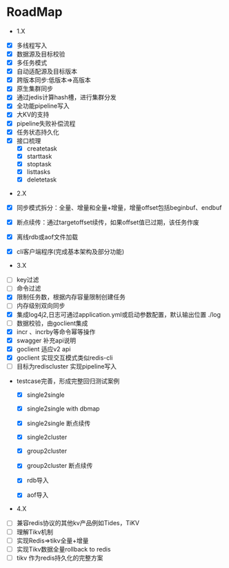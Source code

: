 # RoadMap

* 1.X

- [x] 多线程写入
- [x] 数据源及目标校验
- [x] 多任务模式
- [x] 自动适配源及目标版本
- [x] 跨版本同步:低版本=>高版本
- [x] 原生集群同步
- [x] 通过jedis计算hash槽，进行集群分发 
- [x] 全功能pipeline写入
- [x] 大KV的支持
- [x] pipeline失败补偿流程
- [x]  任务状态持久化
- [x] 接口梳理
  - [x] createtask
  - [x] starttask
  - [x] stoptask
  - [x] listtasks
  - [x] deletetask  

* 2.X

- [x] 同步模式拆分：全量、增量和全量+增量，增量offset包括beginbuf、endbuf
- [x]  断点续传：通过targetoffset续传，如果offset值已过期，该任务作废
- [x] 离线rdb或aof文件加载
- [x] cli客户端程序(完成基本架构及部分功能)


* 3.X
  
- [ ] key过滤 
- [ ] 命令过滤
- [x] 限制任务数，根据内存容量限制创建任务
- [ ] 内存级别双向同步
- [x] 集成log4j2,日志可通过application.yml或启动参数配置，默认输出位置 ./log
- [ ] 数据校验，由goclient集成
- [x]  incr 、incrby等命令幂等操作
- [x]  swagger 补充api说明
- [x] goclient 适应v2 api
- [x] goclient 实现交互模式类似redis-cli
- [ ] 目标为rediscluster 实现pipeline写入
* testcase完善，形成完整回归测试案例
   - [x] single2single
   - [x] single2single with dbmap
   - [x] single2single 断点续传
   - [x] single2cluster
   - [x]  group2cluster
   - [x]  group2cluster 断点续传
   - [x] rdb导入
   - [x] aof导入


* 4.X
- [ ] 兼容redis协议的其他kv产品例如Tides，TiKV
- [ ] 理解Tikv机制
- [ ] 实现Redis=>tikv全量+增量
- [ ] 实现Tikv数据全量rollback to redis
- [ ] tikv 作为redis持久化的完整方案 
